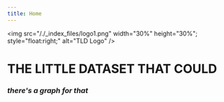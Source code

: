 ```yaml
---
title: Home
---
```

<img src="/./_index_files/logo1.png" width="30%" height="30%"; style="float:right;" alt="TLD Logo" />

# THE LITTLE DATASET THAT COULD

### _there's a graph for that_

